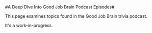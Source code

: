 #A Deep Dive Into Good Job Brain Podcast Episodes#

This page examines topics found in the Good Job Brain trivia podcast.

It's a work-in-progress.
